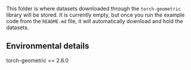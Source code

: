 This folder is where datasets downloaded through the `torch-geometric` library will be stored. It is currently empty, but once you run the example code from the `README.md` file, it will automatically download and hold the datasets.

## Environmental details
torch-geometric == 2.6.0  